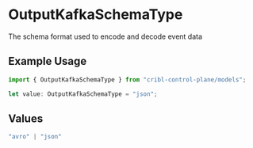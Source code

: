 # OutputKafkaSchemaType

The schema format used to encode and decode event data

## Example Usage

```typescript
import { OutputKafkaSchemaType } from "cribl-control-plane/models";

let value: OutputKafkaSchemaType = "json";
```

## Values

```typescript
"avro" | "json"
```
